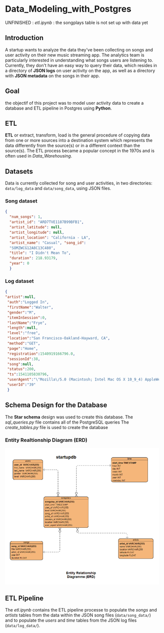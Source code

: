 # Data_Modeling_with_Postgres
UNFINISHED :
 _etl.ipynb_ : the songplays table is not set up with data yet 
## Introduction
A startup wants to analyze the data they've been collecting on songs and user activity on their new music streaming app. The analytics team is particularly interested in understanding what songs users are listening to. Currently, they don't have an easy way to query their data, which resides in a directory of __JSON logs__ on user activity on the app, as well as a directory with __JSON metadata__ on the songs in their app. 

## Goal
the objectif of this project was to model user activity data to create a database and ETL pipeline in Postgres using __Python__.

## ETL
__ETL__ or extract, transform, load is the general procedure of copying data from one or more sources into a destination system which represents the data differently from the source(s) or in a different context than the source(s). The ETL process became a popular concept in the 1970s and is often used in _Data_Warehousing_.

## Datasets
Data is currently collected for song and user activities, in two directories:
`data/log_data` and `data/song_data`, using JSON files.

### Song dataset 

```json
{
  "num_songs": 1,
  "artist_id": "ARD7TVE1187B99BFB1", 
  "artist_latitude": null, 
  "artist_longitude": null, 
  "artist_location": "California - LA", 
  "artist_name": "Casual", "song_id": 
  "SOMZWCG12A8C13C480", 
  "title": "I Didn't Mean To", 
  "duration": 218.93179, 
  "year": 0
  }
```

### Log dataset 

```json
{
"artist":null, 
 "auth":"Logged In",  
 "firstName":"Walter",  
 "gender":"M",  
 "itemInSession":0, 
 "lastName":"Frye", 
 "length":null, 
 "level":"free",  
 "location":"San Francisco-Oakland-Hayward, CA",  
 "method":"GET",  
 "page":"Home", 
 "registration":1540919166796.0,  
 "sessionId":38,  
 "song":null, 
 "status":200,  
 "ts":1541105830796,  
 "userAgent":"\"Mozilla\/5.0 (Macintosh; Intel Mac OS X 10_9_4) AppleWebKit\/537.36 (KHTML, like Gecko) Chrome\/36.0.1985.143 Safari\/537.36\"",  
 "userId":"39"
 }

```

## Schema Design for the Database
The __Star schema__ design was used to create this database.
The _sql_queries.py_ file contains all of the PostgreSQL queries
The _create_tables.py_ file is used to create the database
### Entity Realtionship Diagram (ERD)
![ERD](ERD/erd.jpg)

## ETL Pipeline
The _etl.ipynb_ contains the ETL pipeline processe to populate the _songs_ and _artists_ tables from the data within the JSON song files (`data/song_data/`) and to populate the _users_ and _time_ tables from the JSON log files (`data/log_data/`).
